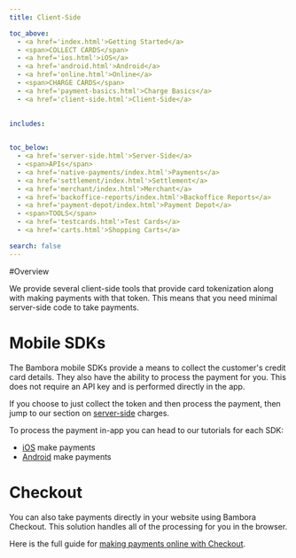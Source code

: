 ```yaml
---
title: Client-Side

toc_above:
  - <a href='index.html'>Getting Started</a>
  - <span>COLLECT CARDS</span>
  - <a href='ios.html'>iOS</a>
  - <a href='android.html'>Android</a>
  - <a href='online.html'>Online</a>
  - <span>CHARGE CARDS</span>
  - <a href='payment-basics.html'>Charge Basics</a>
  - <a href='client-side.html'>Client-Side</a>
  

includes:
  

toc_below:
  - <a href='server-side.html'>Server-Side</a>
  - <span>APIs</span>
  - <a href='native-payments/index.html'>Payments</a>
  - <a href='settlement/index.html'>Settlement</a>
  - <a href='merchant/index.html'>Merchant</a>
  - <a href='backoffice-reports/index.html'>Backoffice Reports</a>
  - <a href='payment-depot/index.html'>Payment Depot</a>
  - <span>TOOLS</span>
  - <a href='testcards.html'>Test Cards</a>
  - <a href='carts.html'>Shopping Carts</a>

search: false
---
```


#Overview

We provide several client-side tools that provide card tokenization along with making payments with that token. This means that you need minimal server-side code to take payments.



# Mobile SDKs

The Bambora mobile SDKs provide a means to collect the customer's credit card details. They also have the ability to process the payment for you. This does not require an API key and is performed directly in the app.

If you choose to just collect the token and then process the payment, then jump to our section on [server-side](/server-side.html) charges.

To process the payment in-app you can head to our tutorials for each SDK:

* [iOS](ios.html#making-payments) make payments
* [Android](/android.html#making-payments) make payments


# Checkout

You can also take payments directly in your website using Bambora Checkout. This solution handles all of the processing for you in the browser.

Here is the full guide for [making payments online with Checkout](/online.html#checkout).
